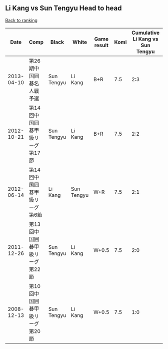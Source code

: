## Li Kang vs Sun Tengyu Head to head

[Back to ranking](../../index.md)




| **Date** | **Comp** | **Black** | **White** | **Game result** | **Komi** | **Cumulative Li Kang vs Sun Tengyu** | **Li Kang streak** | **Sun Tengyu streak** | 
| --- | --- | --- | --- | --- | --- | --- | --- | --- |
| 2013-04-10 | 第26期中国囲碁名人戦予選 | Sun Tengyu | Li Kang | B+R | 7.5 | 2:3 | 0 | 3 | 
| 2012-10-21 | 第14回中国囲碁甲級リーグ第17節 | Sun Tengyu | Li Kang | B+R | 7.5 | 2:2 | 0 | 2 | 
| 2012-06-14 | 第14回中国囲碁甲級リーグ第6節 | Li Kang | Sun Tengyu | W+R | 7.5 | 2:1 | 0 | 1 | 
| 2011-12-26 | 第13回中国囲碁甲級リーグ第22節 | Sun Tengyu | Li Kang | W+0.5 | 7.5 | 2:0 | 2 | 0 | 
| 2008-12-13 | 第10回中国囲碁甲級リーグ第20節 | Sun Tengyu | Li Kang | W+0.5 | 7.5 | 1:0 | 1 | 0 |





